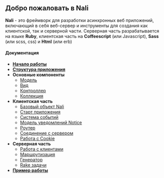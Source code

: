 ## Добро пожаловать в Nali
**Nali** - это фреймворк для разработки асинхронных веб приложений, включающий в себя веб-сервер и инструменты для создания как клиентской, так и серверной части. Серверная часть разрабатывается на языке **Ruby**, клиентская часть на **Coffeescript** (или Javascript), **Sass** (или scss, css) и **Html** (или erb)

#### Документация

* [**Начало работы**](https://github.com/4urbanoff/nali/wiki/Начало-работы)
* [**Структура приложения**](https://github.com/4urbanoff/nali/wiki/Структура-приложения)
* **Основные компоненты**
	* [Модель](https://github.com/4urbanoff/nali/wiki/Модель)
	* [Вид](https://github.com/4urbanoff/nali/wiki/Вид)
	* [Контроллер](https://github.com/4urbanoff/nali/wiki/Контроллер)
	* [Коллекция](https://github.com/4urbanoff/nali/wiki/Коллекция)
* **Клиентская часть**
	* [Базовый объект Nali](https://github.com/4urbanoff/nali/wiki/Nali)
	* [Старт приложения](https://github.com/4urbanoff/nali/wiki/Nali.Application)
	* [Система событий](https://github.com/4urbanoff/nali/wiki/Система-событий)
	* [Модель уведомлений Notice](https://github.com/4urbanoff/nali/wiki/Nali.Notice)
	* [Роутер](https://github.com/4urbanoff/nali/wiki/Nali.Router)
	* [Соединение с сервером](https://github.com/4urbanoff/nali/wiki/Nali.Connection)
	* [Работа с Cookie](https://github.com/4urbanoff/nali/wiki/Nali.Cookie)
* **Серверная часть**
	* [Работа с клиентами](https://github.com/4urbanoff/nali/wiki/Работа-с-клиентами)
	* [Маршрутизация](https://github.com/4urbanoff/nali/wiki/Маршрутизация)
	* [Генератор](https://github.com/4urbanoff/nali/wiki/Генератор)
	* [Rake задачи](https://github.com/4urbanoff/nali/wiki/Rake-задачи)
* [**Пример работы**](https://github.com/4urbanoff/isite.im)